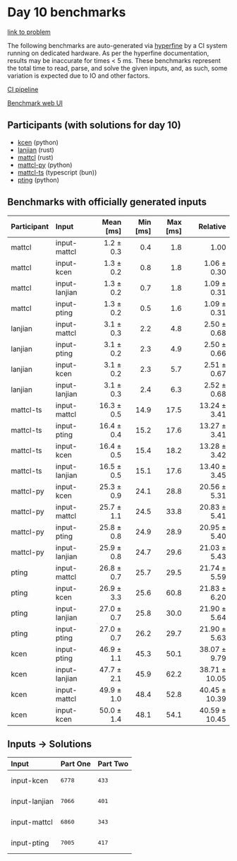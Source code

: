 # Day 10 benchmarks

[link to problem](https://adventofcode.com/2023/day/10)

The following benchmarks are auto-generated via
[hyperfine](https://github.com/sharkdp/hyperfine) by a CI system running on
dedicated hardware. As per the hyperfine documentation, results may be
inaccurate for times < 5 ms. These benchmarks represent the total time to read,
parse, and solve the given inputs, and, as such, some variation is expected due
to IO and other factors.

[CI pipeline](http://ci.papercode.net:8080/teams/main/pipelines/aoc2023)

[Benchmark web UI](https://aoc.ancalagon.black)


## Participants (with solutions for day 10)

- [kcen](https://github.com/kcen/aoc2023) (python)
- [lanjian](https://github.com/lanjian/aoc-2023) (rust)
- [mattcl](https://github.com/mattcl/aoc2023) (rust)
- [mattcl-py](https://github.com/mattcl/aoc2023-py) (python)
- [mattcl-ts](https://github.com/mattcl/aoc2023-js) (typescript (bun))
- [pting](https://github.com/pting/aoc2023) (python)


## Benchmarks with officially generated inputs

| Participant | Input | Mean [ms] | Min [ms] | Max [ms] | Relative |
|:---|:---|---:|---:|---:|---:|
| mattcl | input-mattcl | 1.2 ± 0.3 | 0.4 | 1.8 | 1.00 |
| mattcl | input-kcen | 1.3 ± 0.2 | 0.8 | 1.8 | 1.06 ± 0.30 |
| mattcl | input-lanjian | 1.3 ± 0.2 | 0.7 | 1.8 | 1.09 ± 0.31 |
| mattcl | input-pting | 1.3 ± 0.2 | 0.5 | 1.6 | 1.09 ± 0.31 |
| lanjian | input-mattcl | 3.1 ± 0.3 | 2.2 | 4.8 | 2.50 ± 0.68 |
| lanjian | input-pting | 3.1 ± 0.2 | 2.3 | 4.9 | 2.50 ± 0.66 |
| lanjian | input-kcen | 3.1 ± 0.2 | 2.3 | 5.7 | 2.51 ± 0.67 |
| lanjian | input-lanjian | 3.1 ± 0.3 | 2.4 | 6.3 | 2.52 ± 0.68 |
| mattcl-ts | input-mattcl | 16.3 ± 0.5 | 14.9 | 17.5 | 13.24 ± 3.41 |
| mattcl-ts | input-pting | 16.4 ± 0.4 | 15.2 | 17.6 | 13.27 ± 3.41 |
| mattcl-ts | input-kcen | 16.4 ± 0.5 | 15.4 | 18.2 | 13.28 ± 3.42 |
| mattcl-ts | input-lanjian | 16.5 ± 0.5 | 15.1 | 17.6 | 13.40 ± 3.45 |
| mattcl-py | input-kcen | 25.3 ± 0.9 | 24.1 | 28.8 | 20.56 ± 5.31 |
| mattcl-py | input-mattcl | 25.7 ± 1.1 | 24.5 | 33.8 | 20.83 ± 5.41 |
| mattcl-py | input-pting | 25.8 ± 0.8 | 24.9 | 28.9 | 20.95 ± 5.40 |
| mattcl-py | input-lanjian | 25.9 ± 0.8 | 24.7 | 29.6 | 21.03 ± 5.43 |
| pting | input-mattcl | 26.8 ± 0.7 | 25.7 | 29.5 | 21.74 ± 5.59 |
| pting | input-kcen | 26.9 ± 3.3 | 25.6 | 60.8 | 21.83 ± 6.20 |
| pting | input-lanjian | 27.0 ± 0.7 | 25.8 | 30.0 | 21.90 ± 5.64 |
| pting | input-pting | 27.0 ± 0.7 | 26.2 | 29.7 | 21.90 ± 5.63 |
| kcen | input-pting | 46.9 ± 1.1 | 45.3 | 50.1 | 38.07 ± 9.79 |
| kcen | input-lanjian | 47.7 ± 2.1 | 45.9 | 62.2 | 38.71 ± 10.05 |
| kcen | input-mattcl | 49.9 ± 1.0 | 48.4 | 52.8 | 40.45 ± 10.39 |
| kcen | input-kcen | 50.0 ± 1.4 | 48.1 | 54.1 | 40.59 ± 10.45 |


## Inputs -> Solutions

| Input | Part One | Part Two |
|:---|:---|:---|
|input-kcen|<pre>6778</pre>|<pre>433</pre>|
|input-lanjian|<pre>7066</pre>|<pre>401</pre>|
|input-mattcl|<pre>6860</pre>|<pre>343</pre>|
|input-pting|<pre>7005</pre>|<pre>417</pre>|